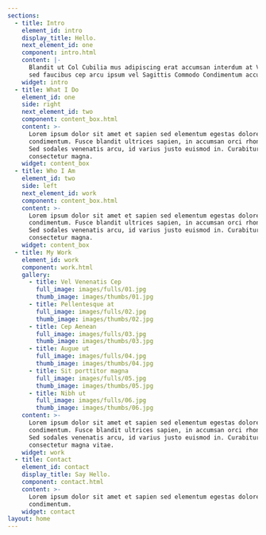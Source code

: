 ```yaml
---
sections:
  - title: Intro
    element_id: intro
    display_title: Hello.
    next_element_id: one
    component: intro.html
    content: |-
      Blandit ut Col Cubilia mus adipiscing erat accumsan interdum at Vestibulum
      sed faucibus cep arcu ipsum vel Sagittis Commodo Condimentum accumsan.
    widget: intro
  - title: What I Do
    element_id: one
    side: right
    next_element_id: two
    component: content_box.html
    content: >-
      Lorem ipsum dolor sit amet et sapien sed elementum egestas dolore
      condimentum. Fusce blandit ultrices sapien, in accumsan orci rhoncus eu.
      Sed sodales venenatis arcu, id varius justo euismod in. Curabitur egestas
      consectetur magna.
    widget: content_box
  - title: Who I Am
    element_id: two
    side: left
    next_element_id: work
    component: content_box.html
    content: >-
      Lorem ipsum dolor sit amet et sapien sed elementum egestas dolore
      condimentum. Fusce blandit ultrices sapien, in accumsan orci rhoncus eu.
      Sed sodales venenatis arcu, id varius justo euismod in. Curabitur egestas
      consectetur magna.
    widget: content_box
  - title: My Work
    element_id: work
    component: work.html
    gallery:
      - title: Vel Venenatis Cep
        full_image: images/fulls/01.jpg
        thumb_image: images/thumbs/01.jpg
      - title: Pellentesque at
        full_image: images/fulls/02.jpg
        thumb_image: images/thumbs/02.jpg
      - title: Cep Aenean
        full_image: images/fulls/03.jpg
        thumb_image: images/thumbs/03.jpg
      - title: Augue ut
        full_image: images/fulls/04.jpg
        thumb_image: images/thumbs/04.jpg
      - title: Sit porttitor magna
        full_image: images/fulls/05.jpg
        thumb_image: images/thumbs/05.jpg
      - title: Nibh ut
        full_image: images/fulls/06.jpg
        thumb_image: images/thumbs/06.jpg
    content: >-
      Lorem ipsum dolor sit amet et sapien sed elementum egestas dolore
      condimentum. Fusce blandit ultrices sapien, in accumsan orci rhoncus eu.
      Sed sodales venenatis arcu, id varius justo euismod in. Curabitur egestas
      consectetur magna vitae.
    widget: work
  - title: Contact
    element_id: contact
    display_title: Say Hello.
    component: contact.html
    content: >-
      Lorem ipsum dolor sit amet et sapien sed elementum egestas dolore
      condimentum.
    widget: contact
layout: home
---
```

